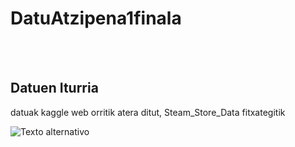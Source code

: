 # DatuAtzipena1finala
<br><br>
<h2>Datuen Iturria</h2>

datuak kaggle web orritik atera ditut, Steam_Store_Data fitxategitik

![Texto alternativo](/ruta/a/la/imagen.jpg)
